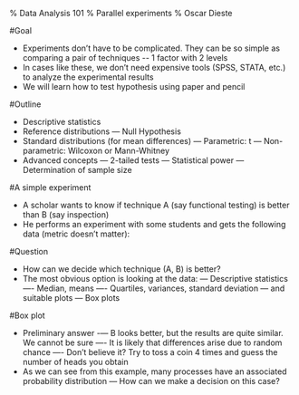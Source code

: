 % Data Analysis 101
% Parallel experiments
% Oscar Dieste

#Goal
- Experiments don’t have to be complicated. They can be so simple as comparing a pair of techniques
	-- 1 factor with 2 levels
- In cases like these, we don’t need expensive tools (SPSS, STATA, etc.) to analyze the experimental results
- We will learn how to test hypothesis using paper and pencil

#Outline
- Descriptive statistics
- Reference distributions
— Null Hypothesis
- Standard distributions (for mean differences)
— Parametric: t
— Non-parametric: Wilcoxon or Mann-Whitney
- Advanced concepts
— 2-tailed tests
— Statistical power
— Determination of sample size

#A simple experiment
- A scholar wants to know if technique A (say functional testing) is better than B (say inspection)
- He performs an experiment with some students and gets the following data (metric doesn’t matter):

#Question
- How can we decide which technique (A, B) is better?
- The most obvious option is looking at the data:
— Descriptive statistics
	—- Median, means
	—- Quartiles, variances, standard deviation
— and suitable plots
	— Box plots

#Box plot
- Preliminary answer
	-— B looks better, but the results are quite similar. We cannot be sure
	—-  It is likely that differences arise due to random chance
	—- Don’t believe it? Try to toss a coin 4 times and guess the number of heads you obtain 
- As we can see from this example, many processes have an associated probability distribution
	— How can we make a decision on this case?

